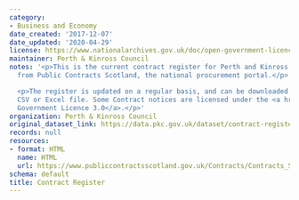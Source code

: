 ```yaml
---
category:
- Business and Economy
date_created: '2017-12-07'
date_updated: '2020-04-29'
license: https://www.nationalarchives.gov.uk/doc/open-government-licence/version/3/
maintainer: Perth & Kinross Council
notes: '<p>This is the current contract register for Perth and Kinross Council, pulled
  from Public Contracts Scotland, the national procurement portal.</p>

  <p>The register is updated on a regular basis, and can be downloaded as either a
  CSV or Excel file. Some Contract notices are licensed under the <a href="" title="http://www.nationalarchives.gov.uk/doc/open-government-licence/">Open
  Government Licence 3.0</a>.</p>'
organization: Perth & Kinross Council
original_dataset_link: https://data.pkc.gov.uk/dataset/contract-register
records: null
resources:
- format: HTML
  name: HTML
  url: https://www.publiccontractsscotland.gov.uk/Contracts/Contracts_Search.aspx?AuthID=AA00372
schema: default
title: Contract Register
---
```

